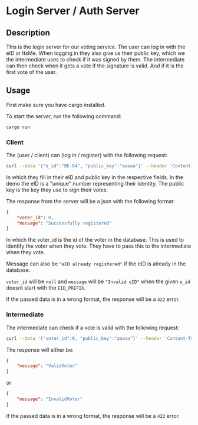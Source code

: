 # Login Server / Auth Server

## Description
This is the login server for our voting service. The user can log in with the eID or ItsMe.
When logging in they also give us their public key, which we the intermediate uses to check if it was signed by them.
The intermediate can then check when it gets a vote if the signature is valid. And if it is the first vote of the user.

## Usage
First make sure you have cargo installed.

To start the server, run the following command:
```bash
cargo run
```

### Client
The (user / client) can (log in / register) with the following request:
```bash
curl --data '{"e_id":"BE-64", "public_key":"aaaaa"}' --header 'Content-Type: application/json' --request POST 127.0.0.1:7878/login
```
In which they fill in their eID and public key in the respective fields. In the demo the eID is a "unique" number representing
their identity. The public key is the key they use to sign their votes.

The response from the server will be a json with the following format:
```json
{
    "voter_id": 0,
    "message": "Successfully registered"
}
```
In which the voter_id is the id of the voter in the database. This is used to identify the voter when they vote.
They have to pass this to the intermediate when they vote.

Message can also be `"eID already registered"` if the eID is already in the database.

`voter_id` will be `null` and `message` will be `"Invalid eID"` when the given `e_id` doesnt start with the `EID_PREFIX`.

If the passed data is in a wrong format, the response will be a `422` error.

### Intermediate
The intermediate can check if a vote is valid with the following request:
```bash
curl --data '{"voter_id":0, "public_key":"aaaaa"}' --header 'Content-Type: application/json' --request GET 127.0.0.1:7878/validate_voter
```

The response will either be:
```json
{
    "message": "ValidVoter"
}
```
or
```json
{
    "message": "InvalidVoter"
}
```

If the passed data is in a wrong format, the response will be a `422` error.
